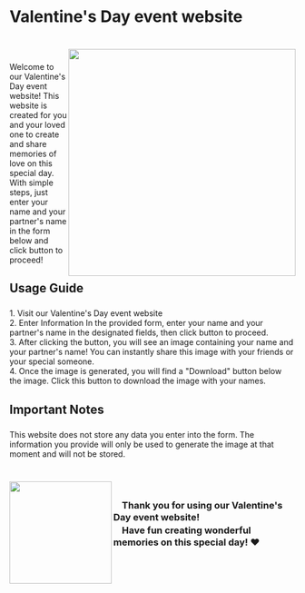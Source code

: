 <h1 align="left">Valentine's Day event website</h1>

###

<br clear="both">

<img align="right" height="400" src="https://i.imgur.com/PDOTMaA.png"  />

###

<p align="left">Welcome to our Valentine's Day event website! This website is created for you and your loved one to create and share memories of love on this special day. With simple steps, just enter your name and your partner's name in the form below and click button to proceed!</p>

###

<h2 align="left">Usage Guide</h2>

###

<p align="left">1. Visit our Valentine's Day event website <br>2. Enter Information In the provided form, enter your name and your partner's name in the designated fields, then click button to proceed.<br>3. After clicking the button, you will see an image containing your name and your partner's name! You can instantly share this image with your friends or your special someone.<br>4. Once the image is generated, you will find a "Download" button below the image. Click this button to download the image with your names.</p>

###

<h2 align="left">Important Notes</h2>

###

<p align="left">This website does not store any data you enter into the form. The information you provide will only be used to generate the image at that moment and will not be stored.</p>

###

<br clear="both">

<img align="left" height="180" src="https://www.icegif.com/wp-content/uploads/valentines-icegif.gif"  />

###

<h2 align="left"></h2>

###

<h3 align="left">ㅤThank you for using our Valentine's Day event website!<br>ㅤHave fun creating wonderful memories on this special day! ❤️</h3>

###

